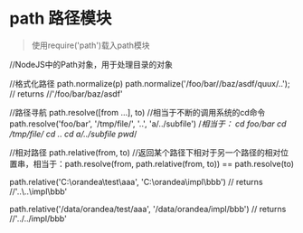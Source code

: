 # path 路径模块

> 使用require('path')载入path模块

//NodeJS中的Path对象，用于处理目录的对象

//格式化路径  path.normalize(p)
path.normalize('/foo/bar//baz/asdf/quux/..');
// returns
//'/foo/bar/baz/asdf'




//路径寻航 path.resolve([from ...], to)
//相当于不断的调用系统的cd命令
path.resolve('foo/bar', '/tmp/file/', '..', 'a/../subfile')
/*相当于：
cd foo/bar
cd /tmp/file/
cd ..
cd a/../subfile
pwd*/




//相对路径 path.relative(from, to)
//返回某个路径下相对于另一个路径的相对位置串，相当于：path.resolve(from, path.relative(from, to)) == path.resolve(to)

path.relative('C:\\orandea\\test\\aaa', 'C:\\orandea\\impl\\bbb')
// returns
//'..\\..\\impl\\bbb'

path.relative('/data/orandea/test/aaa', '/data/orandea/impl/bbb')
// returns
//'../../impl/bbb'
